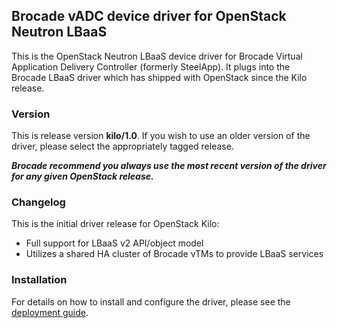 ## Brocade vADC device driver for OpenStack Neutron LBaaS ##
This is the OpenStack Neutron LBaaS device driver for Brocade Virtual Application Delivery Controller (formerly SteelApp).  It plugs into the Brocade LBaaS driver which has shipped with OpenStack since the Kilo release.

### Version ###
This is release version **kilo/1.0**. If you wish to use an older version of the driver, please select the appropriately tagged release. 

***Brocade recommend you always use the most recent version of the driver for any given OpenStack release.***

### Changelog ###
This is the initial driver release for OpenStack Kilo:
* Full support for LBaaS v2 API/object model
* Utilizes a shared HA cluster of Brocade vTMs to provide LBaaS services

### Installation ###
For details on how to install and configure the driver, please see the [deployment guide](Deployment-Guide.pdf).
